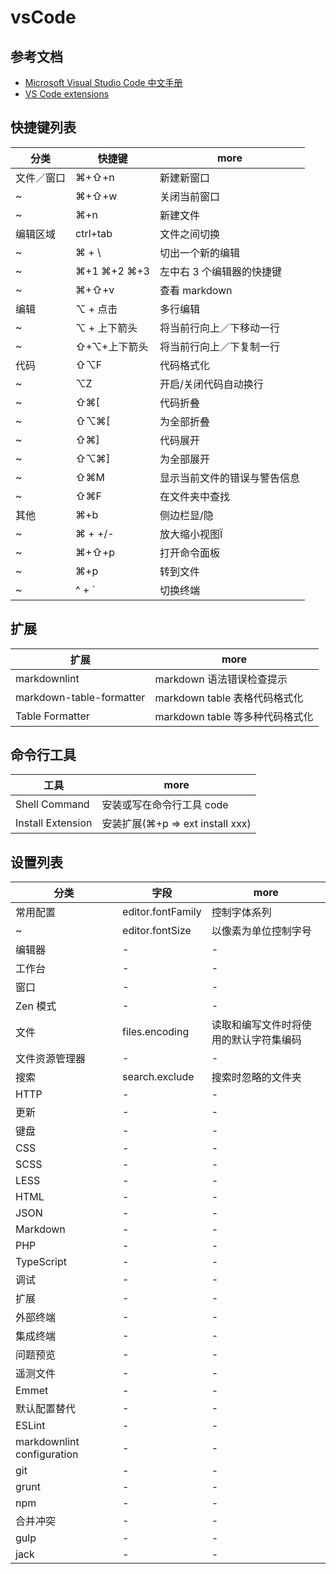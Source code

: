 # vsCode

## 参考文档

- [Microsoft Visual Studio Code 中文手册](https://jeasonstudio.gitbooks.io/vscode-cn-doc/content/)
- [VS Code extensions](https://marketplace.visualstudio.com/VSCode)

## 快捷键列表

| 分类    | 快捷键         | more           |
|-------|-------------|----------------|
| 文件／窗口 | ⌘+⇧+n       | 新建新窗口          |
| ~     | ⌘+⇧+w       | 关闭当前窗口         |
| ~     | ⌘+n         | 新建文件           |
| 编辑区域  | ctrl+tab    | 文件之间切换         |
| ~     | ⌘ + \\      | 切出一个新的编辑       |
| ~     | ⌘+1 ⌘+2 ⌘+3 | 左中右 3 个编辑器的快捷键 |
| ~     | ⌘+⇧+v       | 查看 markdown    |
| 编辑    | ⌥ + 点击      | 多行编辑           |
| ~     | ⌥ + 上下箭头    | 将当前行向上／下移动一行   |
| ~     | ⇧+⌥+上下箭头    | 将当前行向上／下复制一行   |
| 代码    | ⇧⌥F         | 代码格式化          |
| ~     | ⌥Z          | 开启/关闭代码自动换行    |
| ~     | ⇧⌘[         | 代码折叠           |
| ~     | ⇧⌥⌘[        | 为全部折叠          |
| ~     | ⇧⌘]         | 代码展开           |
| ~     | ⇧⌥⌘]        | 为全部展开          |
| ~     | ⇧⌘M         | 显示当前文件的错误与警告信息 |
| ~     | ⇧⌘F         | 在文件夹中查找        |
| 其他    | ⌘+b         | 侧边栏显/隐         |
| ~     | ⌘ + +/-     | 放大缩小视图Ï        |
| ~     | ⌘+⇧+p       | 打开命令面板         |
| ~     | ⌘+p         | 转到文件           |
| ~     | ^ + `       | 切换终端           |

## 扩展

| 扩展                       | more                    |
|--------------------------|-------------------------|
| markdownlint             | markdown 语法错误检查提示       |
| markdown-table-formatter | markdown table 表格代码格式化  |
| Table Formatter          | markdown table 等多种代码格式化 |

## 命令行工具

| 工具                | more                         |
|-------------------|------------------------------|
| Shell Command     | 安装或写在命令行工具 code              |
| Install Extension | 安装扩展(⌘+p => ext install xxx) |

## 设置列表

| 分类                         | 字段                | more                |
|----------------------------|-------------------|---------------------|
| 常用配置                       | editor.fontFamily | 控制字体系列              |
| ~                          | editor.fontSize   | 以像素为单位控制字号          |
| 编辑器                        | -                 | -                   |
| 工作台                        | -                 | -                   |
| 窗口                         | -                 | -                   |
| Zen 模式                     | -                 | -                   |
| 文件                         | files.encoding    | 读取和编写文件时将使用的默认字符集编码 |
| 文件资源管理器                    | -                 | -                   |
| 搜索                         | search.exclude    | 搜索时忽略的文件夹           |
| HTTP                       | -                 | -                   |
| 更新                         | -                 | -                   |
| 键盘                         | -                 | -                   |
| CSS                        | -                 | -                   |
| SCSS                       | -                 | -                   |
| LESS                       | -                 | -                   |
| HTML                       | -                 | -                   |
| JSON                       | -                 | -                   |
| Markdown                   | -                 | -                   |
| PHP                        | -                 | -                   |
| TypeScript                 | -                 | -                   |
| 调试                         | -                 | -                   |
| 扩展                         | -                 | -                   |
| 外部终端                       | -                 | -                   |
| 集成终端                       | -                 | -                   |
| 问题预览                       | -                 | -                   |
| 遥测文件                       | -                 | -                   |
| Emmet                      | -                 | -                   |
| 默认配置替代                     | -                 | -                   |
| ESLint                     | -                 | -                   |
| markdownlint configuration | -                 | -                   |
| git                        | -                 | -                   |
| grunt                      | -                 | -                   |
| npm                        | -                 | -                   |
| 合并冲突                       | -                 | -                   |
| gulp                       | -                 | -                   |
| jack                       | -                 | -                   |

